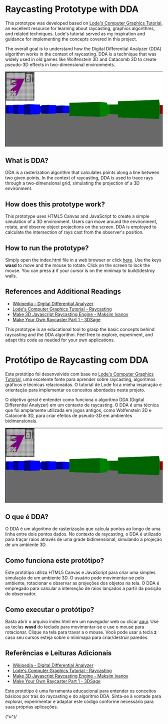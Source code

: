 # Raycasting Prototype with DDA

This prototype was developed based on [Lode's Computer Graphics Tutorial](https://lodev.org/cgtutor/raycasting.html), an excellent resource for learning about raycasting, graphics algorithms, and related techniques. Lode's tutorial served as my inspiration and guidance for implementing the concepts covered in this project.

The overall goal is to understand how the Digital Differential Analyzer (DDA) algorithm works in the context of raycasting. DDA is a technique that was widely used in old games like Wolfenstein 3D and Catacomb 3D to create pseudo-3D effects in two-dimensional environments.

![Final result!](./src/assets/imgs/firstResult.png "Resultado final!")
## What is DDA?

DDA is a rasterization algorithm that calculates points along a line between two given points. In the context of raycasting, DDA is used to trace rays through a two-dimensional grid, simulating the projection of a 3D environment.

## How does this prototype work?

This prototype uses HTML5 Canvas and JavaScript to create a simple simulation of a 3D environment. Users can move around the environment, rotate, and observe object projections on the screen. DDA is employed to calculate the intersection of rays cast from the observer's position.

## How to run the prototype?

Simply open the index.html file in a web browser or click [here](https://gpmlad.github.io/raycasting/). Use the keys **wasd** to move and the mouse to rotate. Click on the screen to lock the mouse. You can press **z** if your cursor is on the minimap to build/destroy walls.

## References and Additional Readings

- [Wikipedia - Digital Differential Analyzer](https://en.wikipedia.org/wiki/Digital_differential_analyzer_(graphics_algorithm))
- [Lode's Computer Graphics Tutorial - Raycasting](https://lodev.org/cgtutor/raycasting.html)
- [Make 3D Javascript Raycasting Engine - Maksim Ivanov](https://youtu.be/5nSFArCgCXA)
- [Make Your Own Raycaster Part 1 - 3DSage](https://youtu.be/gYRrGTC7GtA)

This prototype is an educational tool to grasp the basic concepts behind raycasting and the DDA algorithm. Feel free to explore, experiment, and adapt this code as needed for your own applications.


# Protótipo de Raycasting com DDA

Este protótipo foi desenvolvido com base no [Lode's Computer Graphics Tutorial](https://lodev.org/cgtutor/raycasting.html), uma excelente fonte para aprender sobre raycasting, algoritmos gráficos e técnicas relacionadas. O tutorial de Lode foi a minha inspiração e orientação para implementar os conceitos abordados neste projeto.

O objetivo geral é entender como funciona o algoritmo DDA (Digital Differential Analyzer) em um contexto de raycasting. O DDA é uma técnica que foi amplamente utilizada em jogos antigos, como Wolfenstein 3D e Catacomb 3D, para criar efeitos de pseudo-3D em ambientes bidimensionais.

![Final result!](./src/assets/imgs/firstResult.png "Resultado final!")

## O que é DDA?

O DDA é um algoritmo de rasterização que calcula pontos ao longo de uma linha entre dois pontos dados. No contexto de raycasting, o DDA é utilizado para traçar raios através de uma grade bidimensional, simulando a projeção de um ambiente 3D.

## Como funciona este protótipo?

Este protótipo utiliza HTML5 Canvas e JavaScript para criar uma simples simulação de um ambiente 3D. O usuário pode movimentar-se pelo ambiente, rotacionar e observar as projeções dos objetos na tela. O DDA é empregado para calcular a interseção de raios lançados a partir da posição do observador.

## Como executar o protótipo?

Basta abrir o arquivo index.html em um navegador web ou clicar [aqui](https://gpmlad.github.io/raycasting/). Use as teclas **wasd** do teclado para movimentar-se e use o mouse para rotacionar. Clique na tela para travar a o mouse. Você pode usar a tecla **z** caso seu cursos esteja sobre o minimapa para criar/destruir paredes.

## Referências e Leituras Adicionais

- [Wikipedia - Digital Differential Analyzer](https://en.wikipedia.org/wiki/Digital_differential_analyzer_(graphics_algorithm))
- [Lode's Computer Graphics Tutorial - Raycasting](https://lodev.org/cgtutor/raycasting.html)
- [Make 3D Javascript Raycasting Engine - Maksim Ivanov](https://youtu.be/5nSFArCgCXA)
- [Make Your Own Raycaster Part 1 - 3DSage](https://youtu.be/gYRrGTC7GtA)

Este protótipo é uma ferramenta educacional para entender os conceitos básicos por trás do raycasting e do algoritmo DDA. Sinta-se à vontade para explorar, experimentar e adaptar este código conforme necessário para suas próprias aplicações.

(^u^)/
